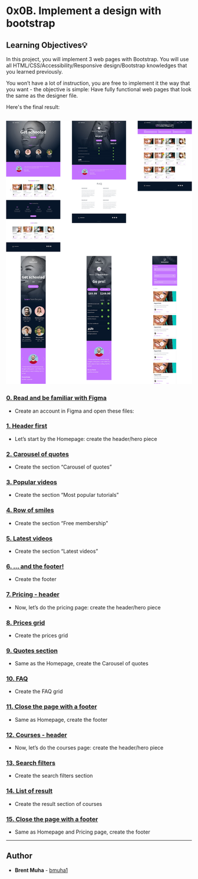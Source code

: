 # 0x0B. Implement a design with bootstrap

## Learning Objectives:bulb:

In this project, you will implement 3 web pages with Bootstrap. You will use all HTML/CSS/Accessibility/Responsive design/Bootstrap knowledges that you learned previously.

You won’t have a lot of instruction, you are free to implement it the way that you want - the objective is simple: Have fully functional web pages that look the same as the designer file.

Here's the final result:

![Final result](https://raw.githubusercontent.com/bmuha1/holberton-smiling-school/master/images/holberton-smiling-school.jpg)
---

### [0. Read and be familiar with Figma](./README.md)
* Create an account in Figma and open these files:


### [1. Header first](./0-homepage.html)
* Let’s start by the Homepage: create the header/hero piece


### [2. Carousel of quotes](./1-homepage.html)
* Create the section “Carousel of quotes”


### [3. Popular videos](./2-homepage.html)
* Create the section “Most popular tutorials”


### [4. Row of smiles](./3-homepage.html)
* Create the section “Free membership”


### [5. Latest videos](./4-homepage.html)
* Create the section “Latest videos”


### [6. ... and the footer!](./homepage.html)
* Create the footer


### [7. Pricing - header](./0-pricing.html)
* Now, let’s do the pricing page: create the header/hero piece


### [8. Prices grid](./1-pricing.html)
* Create the prices grid


### [9. Quotes section](./2-pricing.html)
* Same as the Homepage, create the Carousel of quotes


### [10. FAQ](./3-pricing.html)
* Create the FAQ grid


### [11. Close the page with a footer](./pricing.html)
* Same as Homepage, create the footer


### [12. Courses - header](./0-courses.html)
* Now, let’s do the courses page: create the header/hero piece


### [13. Search filters](./1-courses.html)
* Create the search filters section


### [14. List of result](./2-courses.html)
* Create the result section of courses


### [15. Close the page with a footer](./courses.html)
* Same as Homepage and Pricing page, create the footer

---

## Author
* **Brent Muha** - [bmuha1](github.com/bmuha1)
